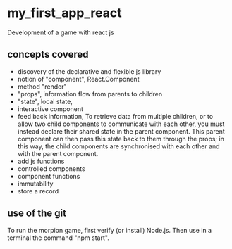 # my_first_app_react
Development of a game with react js

## concepts covered

* discovery of the declarative and flexible js library
* notion of "component", React.Component
* method "render"
* "props", information flow from parents to children
* "state", local state, 
* interactive component
* feed back information, To retrieve data from multiple children, or to allow two child components to communicate with each other, you must instead declare their shared state in the parent component. This parent component can then pass this state back to them through the props; in this way, the child components are synchronised with each other and with the parent component.
* add js functions
* controlled components
* component functions
* immutability
* store a record

## use of the git
To run the morpion game, first verify (or install) Node.js.
Then use in a terminal the command "npm start".
